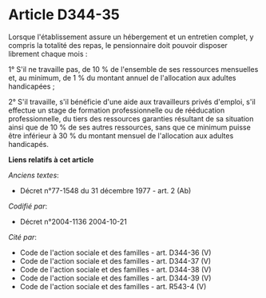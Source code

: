 # Article D344-35

Lorsque l'établissement assure un hébergement et un entretien complet, y compris la totalité des repas, le pensionnaire doit
pouvoir disposer librement chaque mois :

1° S'il ne travaille pas, de 10 % de l'ensemble de ses ressources mensuelles et, au minimum, de 1 % du montant annuel de
l'allocation aux adultes handicapées ;

2° S'il travaille, s'il bénéficie d'une aide aux travailleurs privés d'emploi, s'il effectue un stage de formation
professionnelle ou de rééducation professionnelle, du tiers des ressources garanties résultant de sa situation ainsi que de
10 % de ses autres ressources, sans que ce minimum puisse être inférieur à 30 % du montant mensuel de l'allocation aux
adultes handicapés.

**Liens relatifs à cet article**

_Anciens textes_:

  - Décret n°77-1548 du 31 décembre 1977 - art. 2 (Ab)

_Codifié par_:

  - Décret n°2004-1136 2004-10-21

_Cité par_:

  - Code de l'action sociale et des familles - art. D344-36 (V)
  - Code de l'action sociale et des familles - art. D344-37 (V)
  - Code de l'action sociale et des familles - art. D344-38 (V)
  - Code de l'action sociale et des familles - art. D344-39 (V)
  - Code de l'action sociale et des familles - art. R543-4 (V)
